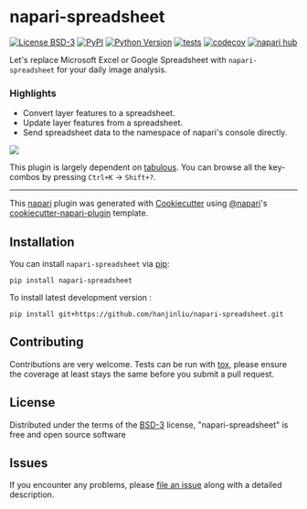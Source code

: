 # napari-spreadsheet

[![License BSD-3](https://img.shields.io/pypi/l/napari-spreadsheet.svg?color=green)](https://github.com/hanjinliu/napari-spreadsheet/raw/main/LICENSE)
[![PyPI](https://img.shields.io/pypi/v/napari-spreadsheet.svg?color=green)](https://pypi.org/project/napari-spreadsheet)
[![Python Version](https://img.shields.io/pypi/pyversions/napari-spreadsheet.svg?color=green)](https://python.org)
[![tests](https://github.com/hanjinliu/napari-spreadsheet/workflows/tests/badge.svg)](https://github.com/hanjinliu/napari-spreadsheet/actions)
[![codecov](https://codecov.io/gh/hanjinliu/napari-spreadsheet/branch/main/graph/badge.svg)](https://codecov.io/gh/hanjinliu/napari-spreadsheet)
[![napari hub](https://img.shields.io/endpoint?url=https://api.napari-hub.org/shields/napari-spreadsheet)](https://napari-hub.org/plugins/napari-spreadsheet)

Let's replace Microsoft Excel or Google Spreadsheet with `napari-spreadsheet` for your daily image analysis.

### Highlights

- Convert layer features to a spreadsheet.
- Update layer features from a spreadsheet.
- Send spreadsheet data to the namespace of napari's console directly.

![](images/image.png)

This plugin is largely dependent on [tabulous](https://github.com/hanjinliu/tabulous). You can browse all the key-combos by pressing `Ctrl+K` &rarr; `Shift+?`.

----------------------------------

This [napari] plugin was generated with [Cookiecutter] using [@napari]'s [cookiecutter-napari-plugin] template.

<!--
Don't miss the full getting started guide to set up your new package:
https://github.com/napari/cookiecutter-napari-plugin#getting-started

and review the napari docs for plugin developers:
https://napari.org/stable/plugins/index.html
-->

## Installation

You can install `napari-spreadsheet` via [pip]:

    pip install napari-spreadsheet



To install latest development version :

    pip install git+https://github.com/hanjinliu/napari-spreadsheet.git


## Contributing

Contributions are very welcome. Tests can be run with [tox], please ensure
the coverage at least stays the same before you submit a pull request.

## License

Distributed under the terms of the [BSD-3] license,
"napari-spreadsheet" is free and open source software

## Issues

If you encounter any problems, please [file an issue] along with a detailed description.

[napari]: https://github.com/napari/napari
[Cookiecutter]: https://github.com/audreyr/cookiecutter
[@napari]: https://github.com/napari
[MIT]: http://opensource.org/licenses/MIT
[BSD-3]: http://opensource.org/licenses/BSD-3-Clause
[GNU GPL v3.0]: http://www.gnu.org/licenses/gpl-3.0.txt
[GNU LGPL v3.0]: http://www.gnu.org/licenses/lgpl-3.0.txt
[Apache Software License 2.0]: http://www.apache.org/licenses/LICENSE-2.0
[Mozilla Public License 2.0]: https://www.mozilla.org/media/MPL/2.0/index.txt
[cookiecutter-napari-plugin]: https://github.com/napari/cookiecutter-napari-plugin

[file an issue]: https://github.com/hanjinliu/napari-spreadsheet/issues

[napari]: https://github.com/napari/napari
[tox]: https://tox.readthedocs.io/en/latest/
[pip]: https://pypi.org/project/pip/
[PyPI]: https://pypi.org/
